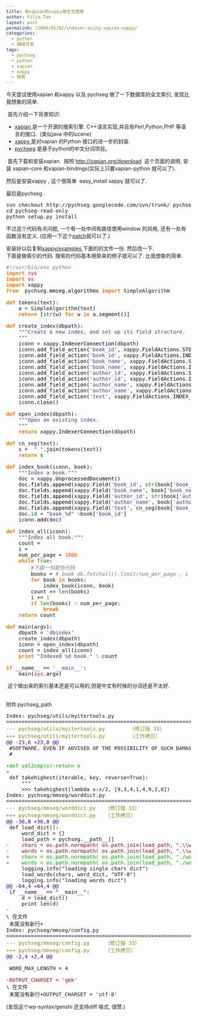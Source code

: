 ```yaml
---
title: 用xapian和xappy做全文搜索
author: Filia.Tao
layout: post
permalink: /2009/05/02/indexer-using-xapian-xappy/
categories:
  - python
  - 编程开发
tags:
  - pychseg
  - python
  - xapian
  - xappy
  - 搜索
---
```

今天尝试使用xapian 和xappy 以及 pychseg 做了一下数据库的全文索引, 发现比我想象的简单.

 首先介绍一下背景知识:

  * <a href="http://xapian.org/" target="_blank">xapian </a>是一个开源的搜索引擎. C++语言实现,并且有Perl,Python,PHP 等语言的接口.  (类似java 中的lucene)
  * <a href="http://code.google.com/p/xappy/" target="_blank">xappy </a>是对xapian 的Python 接口的进一步的封装.  
  * <a href="http://code.google.com/p/pychseg/" target="_blank">pychseg</a> 是基于python的中文分词项目。 

 首先下载和安装xapian.  按照 <http://xapian.org/download>  这个页面的说明, 安装 xapian-core 和xapian-bindings(实际上只要xapian-python 就可以了). 

然后是安装xappy , 这个很简单  easy_install xappy 就可以了.  

最后是pychseg .

<pre>svn checkout http://pychseg.googlecode.com/svn/trunk/ pychseg-read-only
cd pychseg-read-only
python setup.py install</pre>

不过这个代码有点问题, 一个有一处中间有路径使用window 的风格, 还有一处有函数没有定义. (应用一下这个[patch][1]就可以了.)

安装好以后复制<a href="http://code.google.com/p/xappy/source/browse/trunk/examples/" target="_blank">xappy/examples </a>下面的的文件一份. 然后改一下.  
下面是做索引的代码. 搜索的代码基本用原来的例子就可以了. 比我想象的简单.

<div class="wp_syntax">
  <div class="code">
    <pre class="python" style="font-family:monospace;"><span style="color: #808080; font-style: italic;">#!/usr/bin/env python</span>
<span style="color: #ff7700;font-weight:bold;">import</span> <span style="color: #dc143c;">sys</span>
<span style="color: #ff7700;font-weight:bold;">import</span> <span style="color: #dc143c;">os</span>
<span style="color: #ff7700;font-weight:bold;">import</span> xappy
<span style="color: #ff7700;font-weight:bold;">from</span>  pychseg.<span style="color: black;">mmseg</span>.<span style="color: black;">algorithms</span> <span style="color: #ff7700;font-weight:bold;">import</span> SimpleAlgorithm 
&nbsp;
<span style="color: #ff7700;font-weight:bold;">def</span> tokens<span style="color: black;">&#40;</span>text<span style="color: black;">&#41;</span>:
    a = SimpleAlgorithm<span style="color: black;">&#40;</span>text<span style="color: black;">&#41;</span>
    <span style="color: #ff7700;font-weight:bold;">return</span> <span style="color: black;">&#91;</span><span style="color: #008000;">str</span><span style="color: black;">&#40;</span>w<span style="color: black;">&#41;</span> <span style="color: #ff7700;font-weight:bold;">for</span> w <span style="color: #ff7700;font-weight:bold;">in</span> a.<span style="color: black;">segment</span><span style="color: black;">&#40;</span><span style="color: black;">&#41;</span><span style="color: black;">&#93;</span>
&nbsp;
<span style="color: #ff7700;font-weight:bold;">def</span> create_index<span style="color: black;">&#40;</span>dbpath<span style="color: black;">&#41;</span>:
    <span style="color: #483d8b;">"""Create a new index, and set up its field structure.
    """</span>
    iconn = xappy.<span style="color: black;">IndexerConnection</span><span style="color: black;">&#40;</span>dbpath<span style="color: black;">&#41;</span>
    iconn.<span style="color: black;">add_field_action</span><span style="color: black;">&#40;</span><span style="color: #483d8b;">'book_id'</span>, xappy.<span style="color: black;">FieldActions</span>.<span style="color: black;">STORE_CONTENT</span><span style="color: black;">&#41;</span>
    iconn.<span style="color: black;">add_field_action</span><span style="color: black;">&#40;</span><span style="color: #483d8b;">'book_id'</span>, xappy.<span style="color: black;">FieldActions</span>.<span style="color: black;">INDEX_EXACT</span><span style="color: black;">&#41;</span>
    iconn.<span style="color: black;">add_field_action</span><span style="color: black;">&#40;</span><span style="color: #483d8b;">'book_name'</span>, xappy.<span style="color: black;">FieldActions</span>.<span style="color: black;">STORE_CONTENT</span><span style="color: black;">&#41;</span>
    iconn.<span style="color: black;">add_field_action</span><span style="color: black;">&#40;</span><span style="color: #483d8b;">'book_name'</span>, xappy.<span style="color: black;">FieldActions</span>.<span style="color: black;">INDEX_EXACT</span><span style="color: black;">&#41;</span>
    iconn.<span style="color: black;">add_field_action</span><span style="color: black;">&#40;</span><span style="color: #483d8b;">'author_id'</span>, xappy.<span style="color: black;">FieldActions</span>.<span style="color: black;">STORE_CONTENT</span><span style="color: black;">&#41;</span>
    iconn.<span style="color: black;">add_field_action</span><span style="color: black;">&#40;</span><span style="color: #483d8b;">'author_id'</span>, xappy.<span style="color: black;">FieldActions</span>.<span style="color: black;">INDEX_EXACT</span><span style="color: black;">&#41;</span>
    iconn.<span style="color: black;">add_field_action</span><span style="color: black;">&#40;</span><span style="color: #483d8b;">'author_name'</span>, xappy.<span style="color: black;">FieldActions</span>.<span style="color: black;">STORE_CONTENT</span><span style="color: black;">&#41;</span>
    iconn.<span style="color: black;">add_field_action</span><span style="color: black;">&#40;</span><span style="color: #483d8b;">'author_name'</span>, xappy.<span style="color: black;">FieldActions</span>.<span style="color: black;">INDEX_EXACT</span><span style="color: black;">&#41;</span>
    iconn.<span style="color: black;">add_field_action</span><span style="color: black;">&#40;</span><span style="color: #483d8b;">'text'</span>, xappy.<span style="color: black;">FieldActions</span>.<span style="color: black;">INDEX_FREETEXT</span><span style="color: black;">&#41;</span>
    iconn.<span style="color: black;">close</span><span style="color: black;">&#40;</span><span style="color: black;">&#41;</span>
&nbsp;
<span style="color: #ff7700;font-weight:bold;">def</span> open_index<span style="color: black;">&#40;</span>dbpath<span style="color: black;">&#41;</span>:
    <span style="color: #483d8b;">"""Open an existing index.
    """</span>
    <span style="color: #ff7700;font-weight:bold;">return</span> xappy.<span style="color: black;">IndexerConnection</span><span style="color: black;">&#40;</span>dbpath<span style="color: black;">&#41;</span>
&nbsp;
<span style="color: #ff7700;font-weight:bold;">def</span> cn_seg<span style="color: black;">&#40;</span>text<span style="color: black;">&#41;</span>:
    s =  <span style="color: #483d8b;">" "</span>.<span style="color: black;">join</span><span style="color: black;">&#40;</span>tokens<span style="color: black;">&#40;</span>text<span style="color: black;">&#41;</span><span style="color: black;">&#41;</span>
    <span style="color: #ff7700;font-weight:bold;">return</span> s
&nbsp;
<span style="color: #ff7700;font-weight:bold;">def</span> index_book<span style="color: black;">&#40;</span>iconn, book<span style="color: black;">&#41;</span>:
    <span style="color: #483d8b;">"""Index a book."""</span>
    doc = xappy.<span style="color: black;">UnprocessedDocument</span><span style="color: black;">&#40;</span><span style="color: black;">&#41;</span>
    doc.<span style="color: black;">fields</span>.<span style="color: black;">append</span><span style="color: black;">&#40;</span>xappy.<span style="color: black;">Field</span><span style="color: black;">&#40;</span><span style="color: #483d8b;">'book_id'</span>, <span style="color: #008000;">str</span><span style="color: black;">&#40;</span>book<span style="color: black;">&#91;</span><span style="color: #483d8b;">'book_id'</span><span style="color: black;">&#93;</span><span style="color: black;">&#41;</span><span style="color: black;">&#41;</span><span style="color: black;">&#41;</span>
    doc.<span style="color: black;">fields</span>.<span style="color: black;">append</span><span style="color: black;">&#40;</span>xappy.<span style="color: black;">Field</span><span style="color: black;">&#40;</span><span style="color: #483d8b;">'book_name'</span>, book<span style="color: black;">&#91;</span><span style="color: #483d8b;">'book_name'</span><span style="color: black;">&#93;</span><span style="color: black;">&#41;</span><span style="color: black;">&#41;</span>
    doc.<span style="color: black;">fields</span>.<span style="color: black;">append</span><span style="color: black;">&#40;</span>xappy.<span style="color: black;">Field</span><span style="color: black;">&#40;</span><span style="color: #483d8b;">'author_id'</span>, <span style="color: #008000;">str</span><span style="color: black;">&#40;</span>book<span style="color: black;">&#91;</span><span style="color: #483d8b;">'author_id'</span><span style="color: black;">&#93;</span><span style="color: black;">&#41;</span><span style="color: black;">&#41;</span><span style="color: black;">&#41;</span>
    doc.<span style="color: black;">fields</span>.<span style="color: black;">append</span><span style="color: black;">&#40;</span>xappy.<span style="color: black;">Field</span><span style="color: black;">&#40;</span><span style="color: #483d8b;">'author_name'</span>, book<span style="color: black;">&#91;</span><span style="color: #483d8b;">'author_name'</span><span style="color: black;">&#93;</span><span style="color: black;">&#41;</span><span style="color: black;">&#41;</span>
    doc.<span style="color: black;">fields</span>.<span style="color: black;">append</span><span style="color: black;">&#40;</span>xappy.<span style="color: black;">Field</span><span style="color: black;">&#40;</span><span style="color: #483d8b;">'text'</span>, cn_seg<span style="color: black;">&#40;</span>book<span style="color: black;">&#91;</span><span style="color: #483d8b;">'book_name'</span><span style="color: black;">&#93;</span> + <span style="color: #483d8b;">'<span style="color: #000099; font-weight: bold;">\n</span>'</span> +  book<span style="color: black;">&#91;</span><span style="color: #483d8b;">'author_name'</span><span style="color: black;">&#93;</span><span style="color: black;">&#41;</span><span style="color: black;">&#41;</span><span style="color: black;">&#41;</span>
    doc.<span style="color: #008000;">id</span> = <span style="color: #483d8b;">"book_%d"</span> <span style="color: #66cc66;">%</span>book<span style="color: black;">&#91;</span><span style="color: #483d8b;">'book_id'</span><span style="color: black;">&#93;</span>
    iconn.<span style="color: black;">add</span><span style="color: black;">&#40;</span>doc<span style="color: black;">&#41;</span>
&nbsp;
<span style="color: #ff7700;font-weight:bold;">def</span> index_all<span style="color: black;">&#40;</span>iconn<span style="color: black;">&#41;</span>:
    <span style="color: #483d8b;">"""Index all book."""</span>
    count = <span style="color: #ff4500;"></span>
    i = <span style="color: #ff4500;"></span>
    num_per_page = <span style="color: #ff4500;">1000</span>
    <span style="color: #ff7700;font-weight:bold;">while</span> <span style="color: #008000;">True</span>:
        <span style="color: #808080; font-style: italic;">#下面一句是伪代码</span>
        books = <span style="color: #808080; font-style: italic;"># book_db.fetchall().limit(num_per_page , i * num_per_page)</span>
        <span style="color: #ff7700;font-weight:bold;">for</span> book <span style="color: #ff7700;font-weight:bold;">in</span> books:
            index_book<span style="color: black;">&#40;</span>iconn, book<span style="color: black;">&#41;</span>
        count += <span style="color: #008000;">len</span><span style="color: black;">&#40;</span>books<span style="color: black;">&#41;</span>
        i += <span style="color: #ff4500;">1</span>
        <span style="color: #ff7700;font-weight:bold;">if</span> <span style="color: #008000;">len</span><span style="color: black;">&#40;</span>books<span style="color: black;">&#41;</span> <span style="color: #66cc66;">&lt;</span> num_per_page:
            <span style="color: #ff7700;font-weight:bold;">break</span>
    <span style="color: #ff7700;font-weight:bold;">return</span> count
&nbsp;
<span style="color: #ff7700;font-weight:bold;">def</span> main<span style="color: black;">&#40;</span>argv<span style="color: black;">&#41;</span>:
    dbpath = <span style="color: #483d8b;">'dbindex'</span>
    create_index<span style="color: black;">&#40;</span>dbpath<span style="color: black;">&#41;</span>
    iconn = open_index<span style="color: black;">&#40;</span>dbpath<span style="color: black;">&#41;</span>
    count = index_all<span style="color: black;">&#40;</span>iconn<span style="color: black;">&#41;</span>
    <span style="color: #ff7700;font-weight:bold;">print</span> <span style="color: #483d8b;">"Indexed %d book."</span> <span style="color: #66cc66;">%</span> count
&nbsp;
<span style="color: #ff7700;font-weight:bold;">if</span> __name__ == <span style="color: #483d8b;">'__main__'</span>:
    main<span style="color: black;">&#40;</span><span style="color: #dc143c;">sys</span>.<span style="color: black;">argv</span><span style="color: black;">&#41;</span></pre>
  </div>
</div>

 这个做出来的索引基本还是可以用的,但是中文有时候的分词还是不太好.

<a name="pychseg_patch"></a>  
附件:pychseg_path

<div class="wp_syntax">
  <div class="code">
    <pre class="diff" style="font-family:monospace;">Index: pychseg/utils/myitertools.py
===================================================================
<span style="color: #888822;">--- pychseg/utils/myitertools.py        （修订版 33）</span>
<span style="color: #888822;">+++ pychseg/utils/myitertools.py        （工作拷贝）</span>
<span style="color: #440088;">@@ -23,6 +23,8 @@</span>
 #SOFTWARE, EVEN IF ADVISED OF THE POSSIBILITY OF SUCH DAMAGE.
 #
&nbsp;
<span style="color: #00b000;">+def val2cmp<span style="">&#40;</span>x<span style="">&#41;</span>:return x</span>
<span style="color: #00b000;">+</span>
 def takehighest<span style="">&#40;</span>iterable, key, reverse=True<span style="">&#41;</span>:
     """
     &gt;&gt;&gt; takehighest<span style="">&#40;</span>lambda x:x/<span style="">2</span>, <span style="">&#91;</span><span style="">9</span>,<span style="">3</span>,<span style="">4</span>,<span style="">1</span>,<span style="">4</span>,<span style="">9</span>,<span style="">2</span>,<span style="">8</span><span style="">&#93;</span><span style="">&#41;</span>
Index: pychseg/mmseg/worddict.py
===================================================================
<span style="color: #888822;">--- pychseg/mmseg/worddict.py   （修订版 33）</span>
<span style="color: #888822;">+++ pychseg/mmseg/worddict.py   （工作拷贝）</span>
<span style="color: #440088;">@@ -36,8 +36,8 @@</span>
 def load_dict<span style="">&#40;</span><span style="">&#41;</span>:
     word_dict = <span style="">&#123;</span><span style="">&#125;</span>
     load_path = pychseg.__path__<span style="">&#91;</span><span style=""></span><span style="">&#93;</span>
<span style="color: #991111;">-    chars = os.path.normpath<span style="">&#40;</span> os.path.join<span style="">&#40;</span>load_path, ".\\wordlist\\chars.lex" <span style="">&#41;</span> <span style="">&#41;</span></span>
<span style="color: #991111;">-    words = os.path.normpath<span style="">&#40;</span> os.path.join<span style="">&#40;</span>load_path, ".\\wordlist\\words.lex" <span style="">&#41;</span> <span style="">&#41;</span></span>
<span style="color: #00b000;">+    chars = os.path.normpath<span style="">&#40;</span> os.path.join<span style="">&#40;</span>load_path, "./wordlist/chars.lex" <span style="">&#41;</span> <span style="">&#41;</span></span>
<span style="color: #00b000;">+    words = os.path.normpath<span style="">&#40;</span> os.path.join<span style="">&#40;</span>load_path, "./wordlist/words.lex" <span style="">&#41;</span> <span style="">&#41;</span></span>
     logging.info<span style="">&#40;</span>"loading single chars dict"<span style="">&#41;</span>
     load_words<span style="">&#40;</span>chars, word_dict, "UTF-<span style="">8</span>"<span style="">&#41;</span>
     logging.info<span style="">&#40;</span>"loading words dict"<span style="">&#41;</span>
<span style="color: #440088;">@@ -64,4 +64,4 @@</span>
 if __name__ == "__main__":
     d = load_dict<span style="">&#40;</span><span style="">&#41;</span>
     print len<span style="">&#40;</span>d<span style="">&#41;</span>
<span style="color: #991111;">-</span>
\ 在文件
 末尾没有新行+
Index: pychseg/mmseg/config.py
===================================================================
<span style="color: #888822;">--- pychseg/mmseg/config.py     （修订版 33）</span>
<span style="color: #888822;">+++ pychseg/mmseg/config.py     （工作拷贝）</span>
<span style="color: #440088;">@@ -2,4 +2,4 @@</span>
&nbsp;
 WORD_MAX_LENGTH = <span style="">4</span>
&nbsp;
<span style="color: #991111;">-OUTPUT_CHARSET = 'gbk'</span>
\ 在文件
 末尾没有新行+OUTPUT_CHARSET = 'utf-<span style="">8</span>'</pre>
  </div>
</div>

(发现这个wp-syntax/genshi 还支持diff 格式, 很赞.)

 [1]: #pychseg_patch